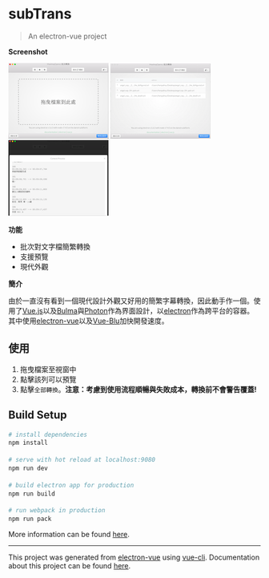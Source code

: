 # subTrans

> An electron-vue project

**Screenshot**

![empty_state](screenshot/empty_state.png)  ![empty_state](screenshot/table_state.png) ![preview_state](screenshot/preview_state.png)

**功能**

* 批次對文字檔簡繁轉換
* 支援預覽
* 現代外觀

**簡介**

由於一直沒有看到一個現代設計外觀又好用的簡繁字幕轉換，因此動手作一個。使用了[Vue.js](vuejs.org)以及[Bulma](bulma.io)與[Photon](http://photonkit.com/)作為界面設計，以[electron](electron.atom.io)作為跨平台的容器。其中使用[electron-vue](https://github.com/SimulatedGREG/electron-vue)以及[Vue-Blu](https://chenz24.github.io/vue-blu/)加快開發速度。

## 使用

1. 拖曳檔案至視窗中
2. 點擊該列可以預覽
3. 點擊`全部轉換`。__注意：考慮到使用流程順暢與失敗成本，轉換前不會警告覆蓋!__


## Build Setup

``` bash
# install dependencies
npm install

# serve with hot reload at localhost:9080
npm run dev

# build electron app for production
npm run build

# run webpack in production
npm run pack
```
More information can be found [here](https://simulatedgreg.gitbooks.io/electron-vue/content/docs/npm_scripts.html).

---

This project was generated from [electron-vue](https://github.com/SimulatedGREG/electron-vue) using [vue-cli](https://github.com/vuejs/vue-cli). Documentation about this project can be found [here](https://simulatedgreg.gitbooks.io/electron-vue/content/index.html).
